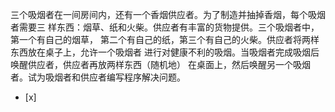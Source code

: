 三个吸烟者在一间房间内，还有一个香烟供应者。为了制造并抽掉香烟，每个吸烟者需要三
样东西：烟草、纸和火柴。供应者有丰富的货物提供。三个吸烟者中，第一个有自己的烟草，
第二个有自己的纸，第三个有自己的火柴。供应者将两样东西放在桌子上，允许一个吸烟者
进行对健康不利的吸烟。当吸烟者完成吸烟后唤醒供应者，供应者再放两样东西（随机地） 在桌面上，然后唤醒另一个吸烟者。试为吸烟者和供应者编写程序解决问题。
- [x]  

